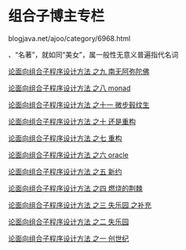 # 组合子博主专栏


blogjava.net/ajoo/category/6968.html


、“名著”，就如同“美女”，属一般性无意义普遍指代名词 

[论面向组合子程序设计方法 之九 南无阿弥陀佛](http://www.blogjava.net/ajoo/articles/27850.html)


[论面向组合子程序设计方法 之八 monad](http://www.blogjava.net/ajoo/articles/27849.html)


[论面向组合子程序设计方法 之十一 微步毂纹生](http://www.blogjava.net/ajoo/articles/27846.html)



[论面向组合子程序设计方法 之十 还是重构](http://www.blogjava.net/ajoo/articles/27845.html)



[论面向组合子程序设计方法 之七 重构](http://www.blogjava.net/ajoo/articles/27844.html)


[论面向组合子程序设计方法 之六 oracle](http://www.blogjava.net/ajoo/articles/27843.html)


[论面向组合子程序设计方法 之五 新约](http://www.blogjava.net/ajoo/articles/27842.html)



[论面向组合子程序设计方法 之四 燃烧的荆棘](http://www.blogjava.net/ajoo/articles/27841.html)



[论面向组合子程序设计方法 之三 失乐园 之补充](http://www.blogjava.net/ajoo/articles/27840.html)



[论面向组合子程序设计方法 之二 失乐园](http://www.blogjava.net/ajoo/articles/27839.html)



[论面向组合子程序设计方法 之一 创世纪](http://www.blogjava.net/ajoo/articles/27838.html)


























